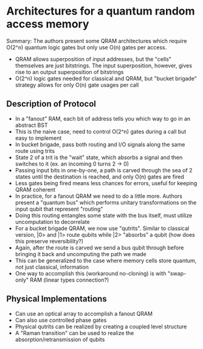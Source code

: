 # Architectures for a quantum random access memory
Summary: The authors present some QRAM architectures which require O(2^n) quantum logic gates but only use O(n) gates per access.

- QRAM allows superposition of input addresses, but the "cells" themselves are just bitstrings. The input superposition, however, gives rise to an output superposition of bitstrings
- O(2^n) logic gates needed for classical and QRAM, but "bucket brigade" strategy allows for only O(n) gate usages per call

## Description of Protocol
- In a "fanout" RAM, each bit of address tells you which way to go in an abstract BST
- This is the naive case, need to control O(2^n) gates during a call but easy to implement
- In bucket brigade, pass both routing and I/O signals along the same route using trits
- State 2 of a trit is the "wait" state, which absorbs a signal and then switches to it (ex. an incoming 0 turns 2 -> 0)
- Passing input bits in one-by-one, a path is carved through the sea of 2 states until the destination is reached, and only O(n) gates are fired
- Less gates being fired means less chances for errors, useful for keeping QRAM coherent
- In practice, for a fanout QRAM we need to do a little more. Authors present a "quantum bus" which performs unitary transformations on the input qubit that represent "routing"
- Doing this routing entangles some state with the bus itself, must utilize uncomputation to decorrelate
- For a bucket brigade QRAM, we now use "qutrits". Similar to classical version, |0> and |1> route qubits while |2> "absorbs" a qubit (how does this preserve reversibility?)
- Again, after the route is carved we send a bus qubit through before bringing it back and uncomputing the path we made
- This can be generalized to the case where memory cells store quantum, not just classical, information
- One way to accomplish this (workaround no-cloning) is with "swap-only" RAM (linear types connection?)

## Physical Implementations
- Can use an optical array to accomplish a fanout QRAM
- Can also use controlled phase gates
- Physical qutrits can be realized by creating a coupled level structure
- A "Raman transition" can be used to realize the absorption/retransmission of qubits
